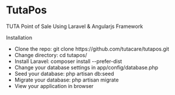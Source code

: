 # TutaPos
TUTA Point of Sale Using Laravel & Angularjs Framework 

Installation

<ul>
<li>Clone the repo: git clone https://github.com/tutacare/tutapos.git</li>
<li>Change directory: cd tutapos/</li>
<li>Install Laravel: composer install --prefer-dist</li>
<li>Change your database settings in app/config/database.php</li>
<li>Seed your database: php artisan db:seed</li>
<li>Migrate your database: php artisan migrate</li>
<li>View your application in browser</li>
</ul>
